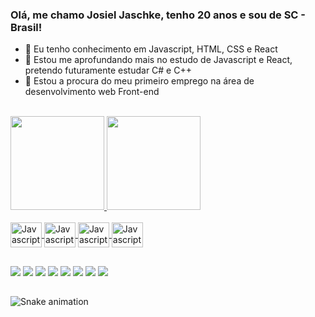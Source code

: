 ### Olá, me chamo Josiel Jaschke, tenho 20 anos e sou de SC - Brasil!

- 🔭 Eu tenho conhecimento em Javascript, HTML, CSS e React
- 🌱 Estou me aprofundando mais no estudo de Javascript e React, pretendo futuramente estudar C# e C++
- 👯 Estou a procura do meu primeiro emprego na área de desenvolvimento web Front-end
<br>
<div>
  <a href="https://github.com/JosielJ">
  <img height="150cm" src="https://github-readme-stats.vercel.app/api?username=josielj&show_iconcs=true&theme=dracula&include_all_commits=true&private=true"/>
  <img height="150cm" src="https://github-readme-stats.vercel.app/api/top-langs/?username=josielj&layout=compact&langs_count=16&theme=dracula"/>
</div>
<br>
<div>
  <img align="center" alt="Javascript Icon" height="40" width="50" src="https://cdn.jsdelivr.net/gh/devicons/devicon/icons/javascript/javascript-original.svg"/>
  <img align="center" alt="Javascript Icon" height="40" width="50" src="https://cdn.jsdelivr.net/gh/devicons/devicon/icons/html5/html5-original.svg"/>
  <img align="center" alt="Javascript Icon" height="40" width="50" src="https://cdn.jsdelivr.net/gh/devicons/devicon/icons/css3/css3-original.svg"/>
  <img align="center" alt="Javascript Icon" height="40" width="50" src="https://cdn.jsdelivr.net/gh/devicons/devicon/icons/react/react-original.svg"/>
</div>
  
##
  
<div>
  <a href="https://api.whatsapp.com/send?phone=5547996598079&text=Ol%C3%A1%2C%20vi%20seu%20perfil%20no%20GitHub%20e%20gostaria%20de%20conversar%20mais%20com%20voc%C3%AA!" target="_blank"><img src="https://img.shields.io/badge/WhatsApp-25D366?style=for-the-badge&logo=whatsapp&logoColor=white" target="_blank"/></a>
  <a href="https://t.me/josieljaschke" target="_blank"><img src="https://img.shields.io/badge/Telegram-2CA5E0?style=for-the-badge&logo=telegram&logoColor=white" target="_blank"/></a>
  <a href="mailto:josieljaschkez@gmail.com?subject=Olá%2C%20vi%20seu%20perfil%20no%20GitHub%20e%20gostaria%20de%20conversar%20mais%20com%20você!" target="_blank"><img src="https://img.shields.io/badge/Gmail-D14836?style=for-the-badge&logo=gmail&logoColor=white" target="_blank"/></a>
  <a href="mailto:josieljaschke@outlook.com?subject=Olá%2C%20vi%20seu%20perfil%20no%20GitHub%20e%20gostaria%20de%20conversar%20mais%20com%20você!" target="_blank"><img src="https://img.shields.io/badge/Microsoft_Outlook-0078D4?style=for-the-badge&logo=microsoft-outlook&logoColor=white" target="_blank"/></a>
  <a href="https://discord.gg/HUAX7a35fD" target="_blank"><img src="https://img.shields.io/badge/Discord-7289DA?style=for-the-badge&logo=discord&logoColor=white" target="_blank"/></a>
  <a href="https://www.instagram.com/josieljaschke/" target="_blank"><img src="https://img.shields.io/badge/Instagram-E4405F?style=for-the-badge&logo=instagram&logoColor=white" target="_blank"/></a>
  <a href="https://twitter.com/josieljaschke" target="_blank"><img src="https://img.shields.io/badge/Twitter-1DA1F2?style=for-the-badge&logo=twitter&logoColor=white" target="_blank"/></a>
  <a href="https://www.linkedin.com/in/josiel-jaschke-gon%C3%A7alves-dos-santos-5b2b17195/" target="_blank"><img src="https://img.shields.io/badge/LinkedIn-0077B5?style=for-the-badge&logo=linkedin&logoColor=white" target="_blank"/></a>
</div>
  
##
  
![Snake animation](https://github.com/josielj/josielj/blob/output/github-contribution-grid-snake.svg)
